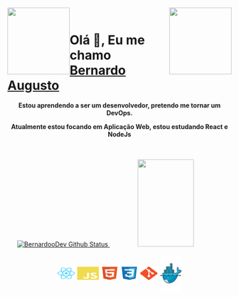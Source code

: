 
<br><img align="left"  height="150" width="140" src="https://loogart.com/img/loogmoji/iconic/loogmoji-of-jon-snow_by-loogart.png">
<img align="right"  height="150" width="140" src="https://loogart.com/img/loogmoji/iconic/loogmoji-of-darth-vader_by-loogart.png"><br>
<h1> Olá 👋, Eu me chamo <a href="https://www.linkedin.com/in/bernardo-augusto-dev/" target="_blank">Bernardo Augusto</a></h1>

<div align="center">
  <p align="center"><strong> Estou aprendendo a ser um desenvolvedor, pretendo me tornar um DevOps.</p> <p align="center"> Atualmente estou focando em Aplicação Web, estou estudando React e NodeJs  </strong></p>
</div>
<br>
<br>
 <div align="center">
  <a href="https://github.com/BernardooDev">
    <img width="49%" height="195px" src="https://github-readme-stats.vercel.app/api?username=BernardooDev&show_icons=true&count_private=true&hide_border=true&title_color=00bfbf&icon_color=00bfbf&text_color=c9d1d9&bg_color=0d1117&border_radius=0" alt="BernardooDev Github Status"/> 
    <img width="50%" height="196px" src="https://github-readme-stats.vercel.app/api/top-langs/?username=BernardooDev&layout=compact&hide_border=true&title_color=00bfbf&text_color=00bfbf&bg_color=0d1117&border_radius=0" />
  </a>
</div>
<div align="center" valign="top"><br>
  <img align="center" alt="Js" height="30" width="40" src="https://github.com/devicons/devicon/blob/master/icons/react/react-original.svg">
  <img align="center" alt="Js" height="30" width="50" src="https://raw.githubusercontent.com/devicons/devicon/master/icons/javascript/javascript-plain.svg">
  <img align="center" alt="HTML" height="30" width="40" src="https://raw.githubusercontent.com/devicons/devicon/master/icons/html5/html5-original.svg">
  <img align="center" alt="CSS" height="30" width="40" src="https://raw.githubusercontent.com/devicons/devicon/master/icons/css3/css3-original.svg">
  <img align="center" alt="git" height="30" width="40" src="https://raw.githubusercontent.com/devicons/devicon/master/icons/git/git-original.svg">
  <img align="center" alt="Docker" height="80" width="50" src="https://github.com/devicons/devicon/blob/master/icons/docker/docker-original.svg">
</div><br>
<br>

